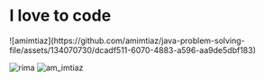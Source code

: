 <h1>I love to code</h1>
![amimtiaz](https://github.com/amimtiaz/java-problem-solving-file/assets/134070730/dcadf511-6070-4883-a596-aa9de5dbf183)


![rima](https://github.com/amimtiaz/java-problem-solving-file/assets/134070730/1a74d81d-351e-43f1-b8b0-9a9916468642)
![am_imtiaz](https://github.com/amimtiaz/java-problem-solving-file/assets/134070730/cae647af-9944-4e81-9446-a1b53a395a4b)
